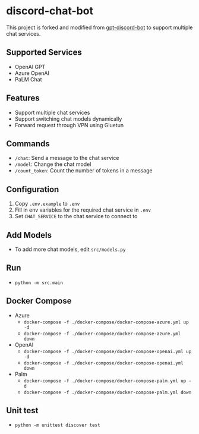 # discord-chat-bot

This project is forked and modified from [gpt-discord-bot](https://github.com/openai/gpt-discord-bot) to support multiple
chat services.


## Supported Services
- OpenAI GPT
- Azure OpenAI
- PaLM Chat

## Features
- Support multiple chat services
- Support switching chat models dynamically
- Forward request through VPN using Gluetun

## Commands
- `/chat`: Send a message to the chat service
- `/model`: Change the chat model
- `/count_token`: Count the number of tokens in a message

## Configuration
1. Copy `.env.example` to `.env`
2. Fill in env variables for the required chat service in `.env`
3. Set `CHAT_SERVICE` to the chat service to connect to

## Add Models
- To add more chat models, edit `src/models.py`

## Run
- `python -m src.main`

## Docker Compose
- Azure
  - `docker-compose -f ./docker-compose/docker-compose-azure.yml up -d`
  - `docker-compose -f ./docker-compose/docker-compose-azure.yml down`
- OpenAI
  - `docker-compose -f ./docker-compose/docker-compose-openai.yml up -d`
  - `docker-compose -f ./docker-compose/docker-compose-openai.yml down`
- Palm
  - `docker-compose -f ./docker-compose/docker-compose-palm.yml up -d`
  - `docker-compose -f ./docker-compose/docker-compose-palm.yml down`

## Unit test
- `python -m unittest discover test`